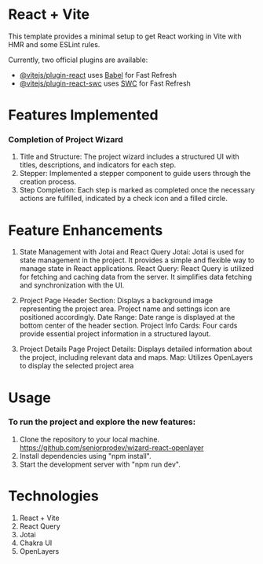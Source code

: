# React + Vite

This template provides a minimal setup to get React working in Vite with HMR and some ESLint rules.

Currently, two official plugins are available:

- [@vitejs/plugin-react](https://github.com/vitejs/vite-plugin-react/blob/main/packages/plugin-react/README.md) uses [Babel](https://babeljs.io/) for Fast Refresh
- [@vitejs/plugin-react-swc](https://github.com/vitejs/vite-plugin-react-swc) uses [SWC](https://swc.rs/) for Fast Refresh

# Features Implemented

### Completion of Project Wizard

1. Title and Structure: The project wizard includes a structured UI with titles, descriptions, and indicators for each step.
2. Stepper: Implemented a stepper component to guide users through the creation process.
3. Step Completion: Each step is marked as completed once the necessary actions are fulfilled, indicated by a check icon and a filled circle.

# Feature Enhancements

1. State Management with Jotai and React Query
   Jotai: Jotai is used for state management in the project. It provides a simple and flexible way to manage state in React applications.
   React Query: React Query is utilized for fetching and caching data from the server. It simplifies data fetching and synchronization with the UI.

2. Project Page
   Header Section: Displays a background image representing the project area. Project name and settings icon are positioned accordingly.
   Date Range: Date range is displayed at the bottom center of the header section.
   Project Info Cards: Four cards provide essential project information in a structured layout.

3. Project Details Page
   Project Details: Displays detailed information about the project, including relevant data and maps.
   Map: Utilizes OpenLayers to display the selected project area

# Usage

### To run the project and explore the new features:

1. Clone the repository to your local machine.
   https://github.com/seniorprodev/wizard-react-openlayer
2. Install dependencies using "npm install".
3. Start the development server with "npm run dev".

# Technologies

1. React + Vite
2. React Query
3. Jotai
4. Chakra UI
5. OpenLayers
